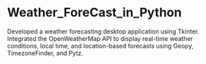 # Weather_ForeCast_in_Python
Developed a weather forecasting desktop application using Tkinter. Integrated the OpenWeatherMap API to display real-time weather conditions, local time, and location-based forecasts using Geopy, TimezoneFinder, and Pytz.
